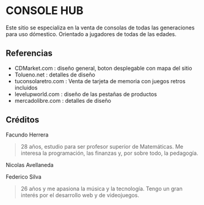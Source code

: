 # CONSOLE HUB

Este sitio se especializa en la venta de consolas de todas las generaciones para uso dómestico. Orientado a jugadores de todas de las edades.

## Referencias

- CDMarket.com : diseño general, boton desplegable con mapa del sitio
- Tolueno.net : detalles de diseño
- tuconsolaretro.com : Venta de tarjeta de memoria con juegos retros incluidos
- levelupworld.com : diseño de las pestañas de productos
- mercadolibre.com : detalles de diseño 

## Créditos

Facundo Herrera
>28 años, estudio para ser profesor superior de Matemáticas. Me interesa la programación, las finanzas y, por sobre todo, la pedagogía.

Nicolas Avellaneda
>

Federico Silva
>26 años y me apasiona la música y la tecnología. Tengo un gran interés por el desarrollo web y de videojuegos.
